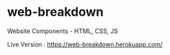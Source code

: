 # web-breakdown
 Website Components - HTML, CSS, JS
 
 Live Version : https://web-breakdown.herokuapp.com/
